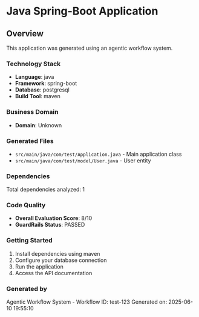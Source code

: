 # Java Spring-Boot Application

## Overview
This application was generated using an agentic workflow system.

### Technology Stack
- **Language**: java
- **Framework**: spring-boot
- **Database**: postgresql
- **Build Tool**: maven

### Business Domain
- **Domain**: Unknown

### Generated Files
- `src/main/java/com/test/Application.java` - Main application class
- `src/main/java/com/test/model/User.java` - User entity

### Dependencies
Total dependencies analyzed: 1

### Code Quality
- **Overall Evaluation Score**: 8/10
- **GuardRails Status**: PASSED

### Getting Started
1. Install dependencies using maven
2. Configure your database connection
3. Run the application
4. Access the API documentation

### Generated by
Agentic Workflow System - Workflow ID: test-123
Generated on: 2025-06-10 19:55:10
